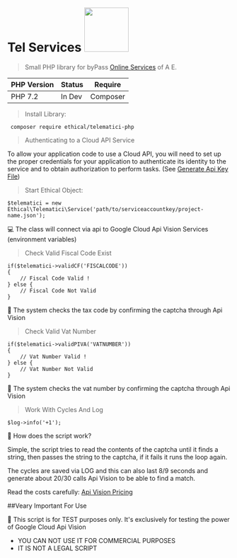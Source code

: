 # Tel Services <img src="https://telematici.agenziaentrate.gov.it/resources/img/AgenziaEntrate_logo_152.png" width="100">
> Small PHP library for byPass [Online Services](https://www.agenziaentrate.gov.it/wps/portal/entrate/servizi) of A E.

PHP Version  | Status  | Require
------------ | ------  | -------
PHP 7.2      | In Dev  | Composer

> Install Library:

` composer require ethical/telematici-php`

> Authenticating to a Cloud API Service

To allow your application code to use a Cloud API, 
you will need to set up the proper credentials for your application 
to authenticate its identity to the service and to obtain authorization
to perform tasks. (See [Generate Api Key File](https://www.agenziaentrate.gov.it/wps/portal/entrate/servizi))

> Start Ethical Object:

```
$telematici = new Ethical\Telematici\Service('path/to/serviceaccountkey/project-name.json');
```
💻 The class will connect via api to Google Cloud Api Vision Services (environment variables)
> Check Valid Fiscal Code Exist

```
if($telematici->validCF('FISCALCODE'))
{
    // Fiscal Code Valid !
} else {
    // Fiscal Code Not Valid
}
```
🚀 The system checks the tax code by confirming the captcha through Api Vision

> Check Valid Vat Number
```
if($telematici->validPIVA('VATNUMBER'))
{
    // Vat Number Valid !
} else {
    // Vat Number Not Valid
}
```
🎂 The system checks the vat number by confirming the captcha through Api Vision

> Work With Cycles And Log
```
$log->info('+1');
```
👤 How does the script work?

Simple, the script tries to read the contents of the captcha until it finds a string, then passes the string to the captcha, if it fails it runs the loop again.

The cycles are saved via LOG and this can also last 8/9 seconds and generate about 20/30 calls Api Vision to be able to find a match.

Read the costs carefully: [Api Vision Pricing](https://cloud.google.com/vision/pricing?hl=it)

##Veary Important For Use

👻 This script is for TEST purposes only. It's exclusively for testing the power of Google Cloud Api Vision
* YOU CAN NOT USE IT FOR COMMERCIAL PURPOSES
* IT IS NOT A LEGAL SCRIPT